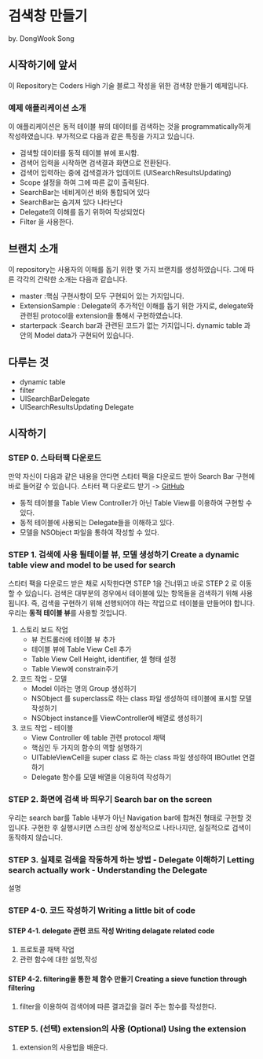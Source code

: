 # 검색창 만들기
by. DongWook Song
## 시작하기에 앞서
이 Repository는 Coders High 기술 블로그 작성을 위한 검색창 만들기 예제입니다.

### 예제 애플리케이션 소개
이 애플리케이션은 동적 테이블 뷰의 데이터를 검색하는 것을 programmatically하게 작성하였습니다.
부가적으로 다음과 같은 특징을 가지고 있습니다.
- 검색할 데이터를 동적 테이블 뷰에 표시함.
- 검색어 입력을 시작하면 검색결과 화면으로 전환된다.
- 검색어 입력하는 중에 검색결과가 업데이트 (UISearchResultsUpdating)
- Scope 설정을 하여 그에 따른 값이 출력된다.
- SearchBar는 네비게이션 바와 통합되어 있다
- SearchBar는 숨겨져 있다 나타난다
- Delegate의 이해를 돕기 위하여 작성되었다
- Filter 을 사용한다.

## 브랜치 소개
이 repository는 사용자의 이해를 돕기 위한 몇 가지 브랜치를 생성하였습니다.
그에 따른 각각의 간략한 소개는 다음과 같습니다.
- master :핵심 구현사항이 모두 구현되어 있는 가지입니다. 
- ExtensionSample : Delegate의 추가적인 이해를 돕기 위한 가지로, delegate와 관련된 protocol을 extension을 통해서 구현하였습니다.
- starterpack :Search bar과 관련된 코드가 없는 가지입니다. dynamic table 과 안의 Model data가 구현되어 있습니다.

## 다루는 것
- dynamic table 
- filter
- UISearchBarDelegate
- UISearchResultsUpdating Delegate


## 시작하기
### STEP 0. 스타터팩 다운로드
만약 자신이 다음과 같은 내용을 안다면 스타터 팩을 다운로드 받아 Search Bar 구현에 바로 들어갈 수 있습니다.
스타터 팩 다운로드 받기 -> [GitHub](https://github.com/quino0627/SearchBar/tree/starterpack)
- 동적 테이블을 Table View Controller가 아닌 Table View를 이용하여 구현할 수 있다.
- 동적 테이블에 사용되는 Delegate들을 이해하고 있다.
- 모델을 NSObject 파일을 통하여 작성할 수 있다.

### STEP 1. 검색에 사용 될**테이블 뷰, 모델** 생성하기 Create a dynamic table view and model to be used for search
스타터 팩을 다운로드 받은 채로 시작한다면 STEP 1을 건너뛰고 바로 STEP 2 로 이동할 수 있습니다.
검색은 대부분의 경우에서 테이블에 있는 항목들을 검색하기 위해 사용됩니다. 즉, 검색을 구현하기 위해 선행되어야 하는 작업으로 테이블을 만들어야 합니다. 우리는 **동적 테이블 뷰**를 사용할 것입니다.
1. 스토리 보드 작업
    - 뷰 컨트롤러에 테이블 뷰 추가
    - 테이블 뷰에 Table View Cell 추가
    - Table View Cell Height, identifier, 셀 형태 설정
    - Table View에 constrain주기
2. 코드 작업 - 모델
    - Model 이라는 명의 Group 생성하기
    - NSObject 를 superclass로 하는 class 파일 생성하여 테이블에 표시할 모델 작성하기
    - NSObject instance를 ViewController에 배열로 생성하기
3. 코드 작업 - 테이블
    - View Controller 에 table 관련 protocol 채택
    - 핵심인 두 가지의 함수의 역할 설명하기
    - UITableViewCell을 super class 로 하는 class 파일 생성하여 IBOutlet 연결하기
    - Delegate 함수를 모델 배열을 이용하여 작성하기
    

### STEP 2. 화면에 검색 바 띄우기  Search bar on the screen
우리는 search bar를 Table 내부가 아닌 Navigation bar에 합쳐진 형태로 구현할 것입니다.
구현한 후 실행시키면 스크린 상에 정상적으로 나타나지만, 실질적으로 검색이 동작하지 않습니다. 

### STEP 3. 실제로 검색을 작동하게 하는 방법 -  Delegate 이해하기 Letting search actually work - Understanding the Delegate
설명
### STEP 4-0. 코드 작성하기 Writing a little bit of code
#### STEP 4-1. delegate 관련 코드 작성 Writing delagate related code
1. 프로토콜 채택 작업
2. 관련 함수에 대한 설명,작성
#### STEP 4-2. filtering을 통한 체 함수 만들기 Creating a sieve function through filtering
1. filter을 이용하여 검색어에 따른 결과값을 걸러 주는 함수를 작성한다.
### STEP 5. (선택) extension의 사용  (Optional) Using the extension
1. extension의 사용법을 배운다.
